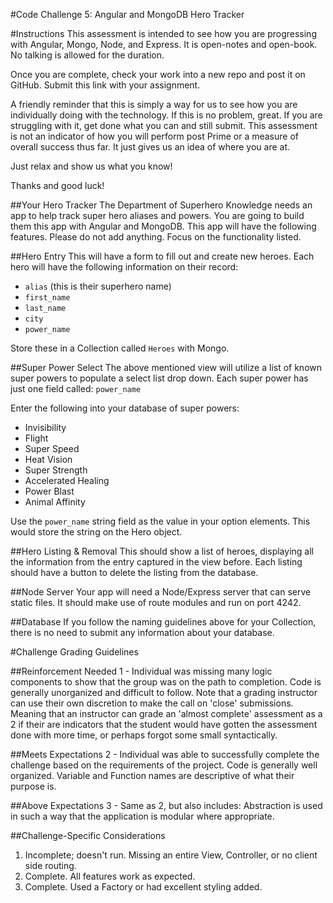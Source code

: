 #Code Challenge 5: Angular and MongoDB Hero Tracker

#Instructions
This assessment is intended to see how you are progressing with Angular, Mongo, Node, and Express. It is open-notes and open-book. No talking is allowed for the duration.

Once you are complete, check your work into a new repo and post it on GitHub. Submit this link with your assignment.

A friendly reminder that this is simply a way for us to see how you are individually doing with the technology. If this is no problem, great. If you are struggling with it, get done what you can and still submit. This assessment is not an indicator of how you will perform post Prime or a measure of overall success thus far. It just gives us an idea of where you are at.

Just relax and show us what you know!

Thanks and good luck!

##Your Hero Tracker
The Department of Superhero Knowledge needs an app to help track super hero aliases and powers. You are going to build them this app with Angular and MongoDB. This app will have the following features. Please do not add anything. Focus on the functionality listed.

##Hero Entry
This will have a form to fill out and create new heroes. Each hero will have the following information on their record:

* ```alias```  (this is their superhero name)
* ```first_name```
* ```last_name```
* ```city```
* ```power_name```

Store these in a Collection called ```Heroes``` with Mongo.

##Super Power Select
The above mentioned view will utilize a list of known super powers to populate a select list drop down. 
Each super power has just one field called: ```power_name```

Enter the following into your database of super powers:

* Invisibility
* Flight
* Super Speed
* Heat Vision
* Super Strength
* Accelerated Healing
* Power Blast
* Animal Affinity

Use the ```power_name``` string field as the value in your option elements. This would store the string on the Hero object. 


##Hero Listing & Removal
This should show a list of heroes, displaying all the information from the entry captured in the view before.
Each listing should have a button to delete the listing from the database.

##Node Server
Your app will need a Node/Express server that can serve static files. It should make use of route modules and run on port 4242.

##Database
If you follow the naming guidelines above for your Collection, there is no need to submit any information about your database.



#Challenge Grading Guidelines

##Reinforcement Needed
1 - Individual was missing many logic components to show that the group was on the path to completion. Code is generally unorganized and difficult to follow. Note that a grading instructor can use their own discretion to make the call on 'close' submissions. Meaning that an instructor can grade an 'almost complete' assessment as a 2 if their are indicators that the student would have gotten the assessment done with more time, or perhaps forgot some small syntactically. 

##Meets Expectations
2 - Individual was able to successfully complete the challenge based on the requirements of the project. Code is generally well organized. Variable and Function names are descriptive of what their purpose is. 

##Above Expectations
3 - Same as 2, but also includes: Abstraction is used in such a way that the application is modular where appropriate. 

##Challenge-Specific Considerations
1. Incomplete; doesn't run. Missing an entire View, Controller, or no client side routing.
2. Complete. All features work as expected.
3. Complete. Used a Factory or had excellent styling added.
